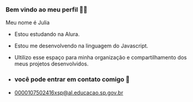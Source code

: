 ### Bem vindo ao meu perfil 🥂🎀

Meu nome é Julia

- Estou estudando na Alura.
- Estou me desenvolvendo na linguagem do Javascript.
- Ultilizo esse espaço para minha organização e compartilhamento dos meus projetos desenvolvidos.

- ### você pode entrar em contato comigo 📧

- 0000107502416xsp@al.educacao.sp.gov.br

